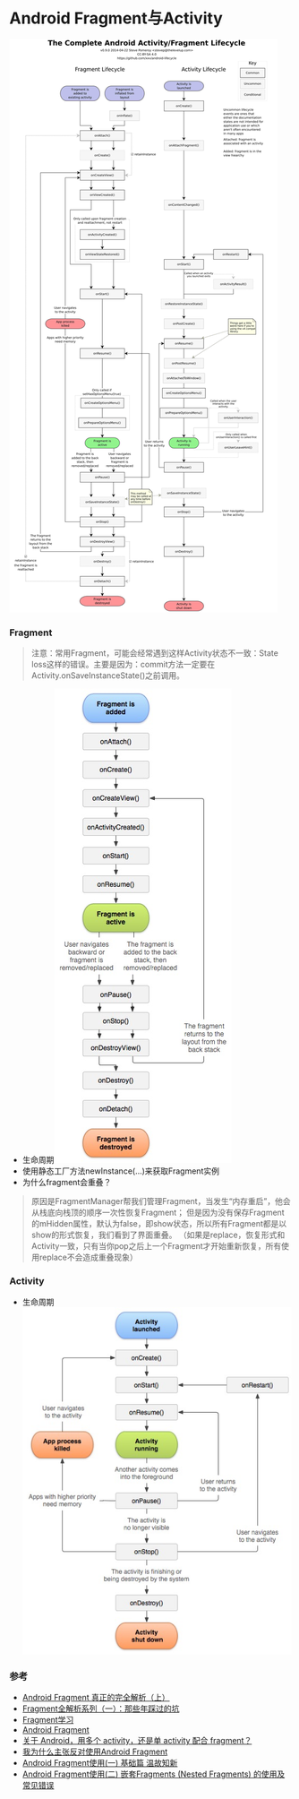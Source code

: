 # Android Fragment与Activity

![image](images/CD0E93EC-ACC1-435D-91EF-E8C60248697F.png)

### Fragment
> 注意：常用Fragment，可能会经常遇到这样Activity状态不一致：State loss这样的错误。主要是因为：commit方法一定要在Activity.onSaveInstanceState()之前调用。

* 生命周期![image](images/4CE00BDC-2003-464D-8CCC-4366F5645A90.png)
* 使用静态工厂方法newInstance(...)来获取Fragment实例
* 为什么fragment会重叠？ 
> 原因是FragmentManager帮我们管理Fragment，当发生“内存重启”，他会从栈底向栈顶的顺序一次性恢复Fragment；
但是因为没有保存Fragment的mHidden属性，默认为false，即show状态，所以所有Fragment都是以show的形式恢复，我们看到了界面重叠。
（如果是replace，恢复形式和Activity一致，只有当你pop之后上一个Fragment才开始重新恢复，所有使用replace不会造成重叠现象）

### Activity

* 生命周期![image](images/454F1F33-71E9-40F8-83FB-5AA1C835E78F.png)


### 参考
* [Android Fragment 真正的完全解析（上）](http://blog.csdn.net/lmj623565791/article/details/37970961)
* [Fragment全解析系列（一）：那些年踩过的坑](http://www.jianshu.com/p/d9143a92ad94)
* [Fragment学习](https://lijunjieone.gitbooks.io/android/content/fragmentxue_xi.html)
* [Android Fragment](https://hzj163.gitbooks.io/android-fragment/content/index.html)
* [关于 Android，用多个 activity，还是单 activity 配合 fragment？](https://www.zhihu.com/question/39662488)
* [我为什么主张反对使用Android Fragment](https://asce1885.gitbooks.io/android-rd-senior-advanced/content/wo_wei_shi_yao_zhu_zhang_fan_dui_shi_yong_android_fragment.html)
* [Android Fragment使用(一) 基础篇 温故知新](http://mengdd.github.io/Android/2016/05/31/android-fragment-usage-1-basic-part/)
* [Android Fragment使用(二) 嵌套Fragments (Nested Fragments) 的使用及常见错误](http://mengdd.github.io/Android/2016/06/02/android-fragment-usage-2-nested-fragments/)